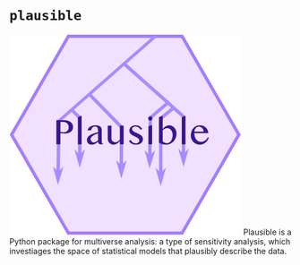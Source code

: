 # `plausible`
![plausible logo](plausible_logo.png)
Plausible is a Python package for multiverse analysis: a type of sensitivity analysis, which investiages the space of statistical models that plausibly describe the data.

